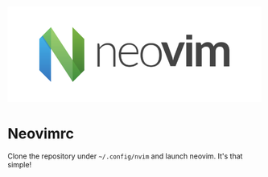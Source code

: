 <div align="center">
	<h1>
		<picture>
			<img alt="Neovim" src=".assets/neovim-logo.png">
		</picture>
	</h1>
</div>

# Neovimrc

Clone the repository under `~/.config/nvim` and launch neovim. It's that simple!
